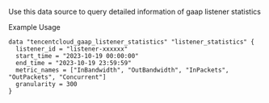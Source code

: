 Use this data source to query detailed information of gaap listener statistics

Example Usage

```hcl
data "tencentcloud_gaap_listener_statistics" "listener_statistics" {
  listener_id = "listener-xxxxxx"
  start_time = "2023-10-19 00:00:00"
  end_time = "2023-10-19 23:59:59"
  metric_names = ["InBandwidth", "OutBandwidth", "InPackets", "OutPackets", "Concurrent"]
  granularity = 300
}
```